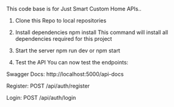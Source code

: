 This code base is for Just Smart Custom Home APIs..

1. Clone this Repo to local repositories

2. Install dependencies
npm install
This command will install all dependencies required for this project

3. Start the server
npm run dev
or
npm start

4. Test the API
You can now test the endpoints:

Swagger Docs: http://localhost:5000/api-docs

Register: POST /api/auth/register

Login: POST /api/auth/login


